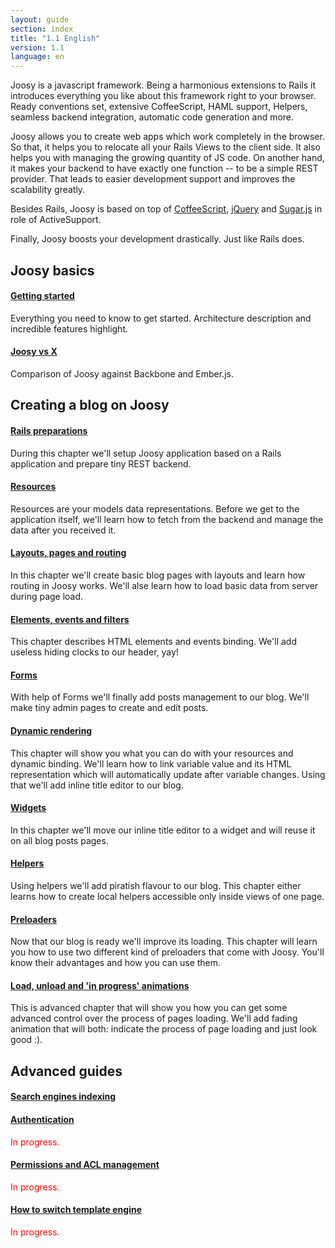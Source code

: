 ```yaml
---
layout: guide
section: index
title: "1.1 English"
version: 1.1
language: en
---
```


Joosy is a javascript framework. Being a harmonious extensions to Rails it introduces everything you like about this framework right to your browser. Ready conventions set, extensive CoffeeScript, HAML support, Helpers, seamless backend integration, automatic code generation and more.

Joosy allows you to create web apps which work completely in the browser. So that, it helps you to relocate all your Rails Views to the client side. It also helps you with managing the growing quantity of JS code. On another hand, it makes your backend to have exactly one function --  to be a simple REST provider. That leads to easier development support and improves the scalability greatly.

Besides Rails, Joosy is based on top of [CoffeeScript](http://coffeescript.org/), [jQuery](http://jquery.com/) and [Sugar.js](http://sugarjs.com/) in role of ActiveSupport.

Finally, Joosy boosts your development drastically. Just like Rails does.

## Joosy basics

#### [Getting started](/guides/1.1/en/basics/getting-started.html)

Everything you need to know to get started. Architecture description and incredible features highlight.

#### [Joosy vs X](/guides/1.1/en/basics/joosy-vs-x.html)

Comparison of Joosy against Backbone and Ember.js.

## Creating a blog on Joosy

#### [Rails preparations](/guides/1.1/en/blog/rails-preparations.html)

During this chapter we'll setup Joosy application based on a Rails application and prepare tiny REST backend.

#### [Resources](/guides/1.1/en/blog/resources.html)

Resources are your models data representations. Before we get to the application itself, we'll learn how to fetch from the backend and manage the data after you received it.

#### [Layouts, pages and routing](/guides/1.1/en/blog/layouts-pages-and-routing.html)

In this chapter we'll create basic blog pages with layouts and learn how routing in Joosy works. We'll alse learn how to load basic data from server during page load.

#### [Elements, events and filters](/guides/1.1/en/blog/elements-events-and-filters.html)

This chapter describes HTML elements and events binding. We'll add useless hiding clocks to our header, yay!

#### [Forms](/guides/1.1/en/blog/forms.html)

With help of Forms we'll finally add posts management to our blog. We'll make tiny admin pages to create and edit posts.

#### [Dynamic rendering](/guides/1.1/en/dynamic-rendering.html)

This chapter will show you what you can do with your resources and dynamic binding. We'll learn how to link variable value and its HTML representation which will automatically update after variable changes. Using that we'll add inline title editor to our blog.

#### [Widgets](/guides/1.1/en/blog/widgets.html)

In this chapter we'll move our inline title editor to a widget and will reuse it on all blog posts pages.

#### [Helpers](/guides/1.1/en/blog/helpers.html)

Using helpers we'll add piratish flavour to our blog. This chapter either learns how to create local helpers accessible only inside views of one page.

#### [Preloaders](/guides/1.1/en/blog/preloaders.html)

Now that our blog is ready we'll improve its loading. This chapter will learn you how to use two different kind of preloaders that come with Joosy. You'll know their advantages and how you can use them.

#### [Load, unload and 'in progress' animations](/guides/1.1/en/blog/load-unload-and-in-progress-animations.html)

This is advanced chapter that will show you how you can get some advanced control over the process of pages loading. We'll add fading animation that will both: indicate the process of page loading and just look good :).

## Advanced guides

#### [Search engines indexing](/guides/1.1/en/advanced/search-engines-indexing.html)

#### [Authentication](/guides/1.1/en/advanced/authentication.html)

<span style="color:red">In progress.</span>

#### [Permissions and ACL management](/guides/1.1/en/advanced/permissions-and-acl.html)

<span style="color:red">In progress.</span>

#### [How to switch template engine](/guides/1.1/en/advanced/how-to-switch-template-engine.html)

<span style="color:red">In progress.</span>
